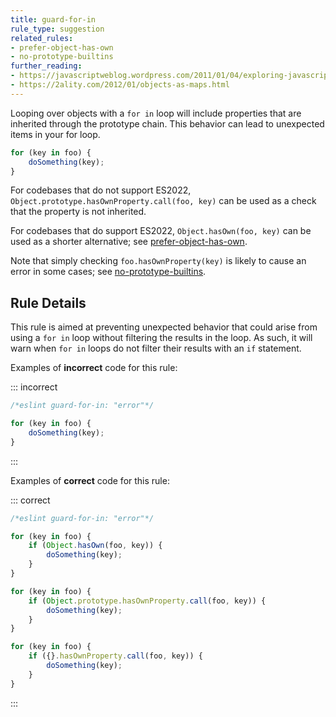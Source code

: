 ```yaml
---
title: guard-for-in
rule_type: suggestion
related_rules:
- prefer-object-has-own
- no-prototype-builtins
further_reading:
- https://javascriptweblog.wordpress.com/2011/01/04/exploring-javascript-for-in-loops/
- https://2ality.com/2012/01/objects-as-maps.html
---
```



Looping over objects with a `for in` loop will include properties that are inherited through the prototype chain. This behavior can lead to unexpected items in your for loop.

```js
for (key in foo) {
    doSomething(key);
}
```

For codebases that do not support ES2022, `Object.prototype.hasOwnProperty.call(foo, key)` can be used as a check that the property is not inherited.

For codebases that do support ES2022, `Object.hasOwn(foo, key)` can be used as a shorter alternative; see [prefer-object-has-own](prefer-object-has-own).

Note that simply checking `foo.hasOwnProperty(key)` is likely to cause an error in some cases; see [no-prototype-builtins](no-prototype-builtins).

## Rule Details

This rule is aimed at preventing unexpected behavior that could arise from using a `for in` loop without filtering the results in the loop. As such, it will warn when `for in` loops do not filter their results with an `if` statement.

Examples of **incorrect** code for this rule:

::: incorrect

```js
/*eslint guard-for-in: "error"*/

for (key in foo) {
    doSomething(key);
}
```

:::

Examples of **correct** code for this rule:

::: correct

```js
/*eslint guard-for-in: "error"*/

for (key in foo) {
    if (Object.hasOwn(foo, key)) {
        doSomething(key);
    }
}

for (key in foo) {
    if (Object.prototype.hasOwnProperty.call(foo, key)) {
        doSomething(key);
    }
}

for (key in foo) {
    if ({}.hasOwnProperty.call(foo, key)) {
        doSomething(key);
    }
}
```

:::
